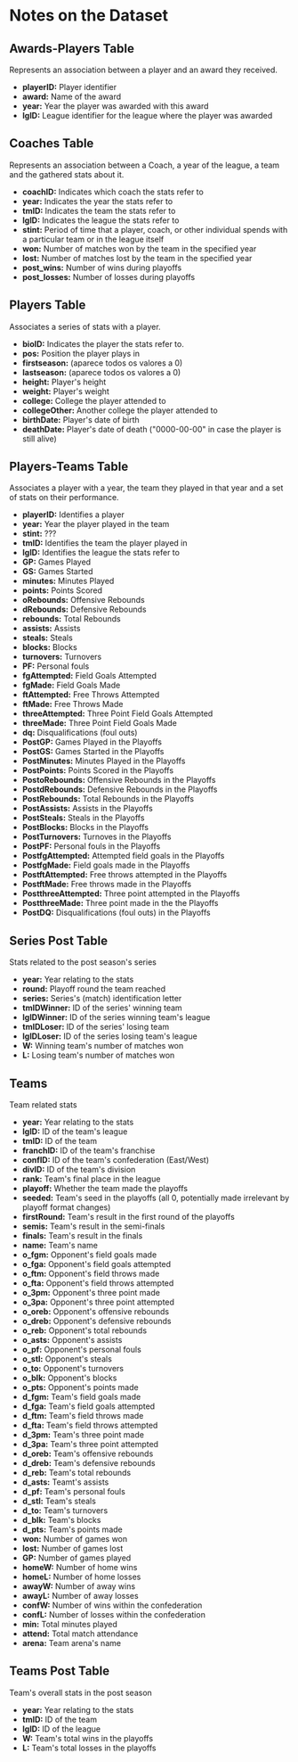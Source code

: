 # Notes on the Dataset

## Awards-Players Table
Represents an association between a player and an award they received.
- **playerID:** Player identifier
- **award:** Name of the award
- **year:** Year the player was awarded with this award
- **lgID:** League identifier for the league where the player was awarded

## Coaches Table
Represents an association between a Coach, a year of the league, a team and the gathered stats about it.
- **coachID:** Indicates which coach the stats refer to
- **year:** Indicates the year the stats refer to
- **tmID:** Indicates the team the stats refer to
- **lgID:** Indicates the league the stats refer to
- **stint:** Period of time that a player, coach, or other individual spends with a particular team or in the league itself
- **won:** Number of matches won by the team in the specified year
- **lost:** Number of matches lost by the team in the specified year
- **post_wins:** Number of wins during playoffs
- **post_losses:** Number of losses during playoffs

## Players Table
Associates a series of stats with a player.
- **bioID:** Indicates the player the stats refer to.
- **pos:** Position the player plays in 
- **firstseason:** (aparece todos os valores a 0)
- **lastseason:** (aparece todos os valores a 0)
- **height:** Player's height
- **weight:** Player's weight
- **college:** College the player attended to
- **collegeOther:** Another college the player attended to
- **birthDate:** Player's date of birth
- **deathDate:** Player's date of death ("0000-00-00" in case the player is still alive)

## Players-Teams Table
Associates a player with a year, the team they played in that year and a set of stats on their performance.
- **playerID:** Identifies a player
- **year:** Year the player played in the team
- **stint:** ???
- **tmID:** Identifies the team the player played in
- **lgID:** Identifies the league the stats refer to
- **GP:** Games Played
- **GS:** Games Started
- **minutes:** Minutes Played
- **points:** Points Scored 
- **oRebounds:** Offensive Rebounds
- **dRebounds:** Defensive Rebounds
- **rebounds:** Total Rebounds
- **assists:** Assists
- **steals:** Steals
- **blocks:** Blocks
- **turnovers:** Turnovers
- **PF:** Personal fouls
- **fgAttempted:** Field Goals Attempted
- **fgMade:** Field Goals Made
- **ftAttempted:** Free Throws Attempted
- **ftMade:** Free Throws Made
- **threeAttempted:** Three Point Field Goals Attempted
- **threeMade:** Three Point Field Goals Made
- **dq:** Disqualifications (foul outs)
- **PostGP:** Games Played in the Playoffs
- **PostGS:** Games Started in the Playoffs
- **PostMinutes:** Minutes Played in the Playoffs
- **PostPoints:** Points Scored in the Playoffs
- **PostoRebounds:** Offensive Rebounds in the Playoffs
- **PostdRebounds:** Defensive Rebounds in the Playoffs
- **PostRebounds:** Total Rebounds in the Playoffs
- **PostAssists:** Assists in the Playoffs
- **PostSteals:** Steals in the Playoffs
- **PostBlocks:** Blocks in the Playoffs
- **PostTurnovers:** Turnoves in the Playoffs
- **PostPF:** Personal fouls in the Playoffs
- **PostfgAttempted:** Attempted field goals in the Playoffs
- **PostfgMade:** Field goals made in the Playoffs
- **PostftAttempted:** Free throws attempted in the Playoffs
- **PostftMade:** Free throws made in the Playoffs
- **PostthreeAttempted:** Three point attempted in the Playoffs
- **PostthreeMade:** Three point made in the the Playoffs
- **PostDQ:** Disqualifications (foul outs) in the Playoffs

## Series Post Table
Stats related to the post season's series
- **year:** Year relating to the stats
- **round:** Playoff round the team reached
- **series:** Series's (match) identification letter
- **tmIDWinner:** ID of the series' winning team
- **lgIDWinner:** ID of the series winning team's league
- **tmIDLoser:** ID of the series' losing team
- **lgIDLoser:** ID of the series losing team's league
- **W:** Winning team's number of matches won
- **L:** Losing team's number of matches won

## Teams
Team related stats
- **year:** Year relating to the stats
- **lgID:** ID of the team's league
- **tmID:** ID of the team
- **franchID:** ID of the team's franchise
- **confID:** ID of the team's confederation (East/West)
- **divID:** ID of the team's division
- **rank:** Team's final place in the league
- **playoff:** Whether the team made the playoffs
- **seeded:** Team's seed in the playoffs (all 0, potentially made irrelevant by playoff format changes)
- **firstRound:** Team's result in the first round of the playoffs
- **semis:** Team's result in the semi-finals
- **finals:** Team's result in the finals
- **name:** Team's name
- **o_fgm:** Opponent's field goals made
- **o_fga:** Opponent's field goals attempted
- **o_ftm:** Opponent's field throws made
- **o_fta:** Opponent's field throws attempted
- **o_3pm:** Opponent's three point made
- **o_3pa:** Opponent's three point attempted
- **o_oreb:** Opponent's offensive rebounds
- **o_dreb:** Opponent's defensive rebounds
- **o_reb:** Opponent's total rebounds
- **o_asts:** Opponent's assists
- **o_pf:** Opponent's personal fouls
- **o_stl:** Opponent's steals
- **o_to:** Opponent's turnovers
- **o_blk:** Opponent's blocks
- **o_pts:** Opponent's points made
- **d_fgm:** Team's field goals made
- **d_fga:** Team's field goals attempted
- **d_ftm:** Team's field throws made
- **d_fta:** Team's field throws attempted
- **d_3pm:** Team's three point made
- **d_3pa:** Team's three point attempted
- **d_oreb:** Team's offensive rebounds
- **d_dreb:** Team's defensive rebounds
- **d_reb:** Team's total rebounds
- **d_asts:** Teamt's assists
- **d_pf:** Team's personal fouls
- **d_stl:** Team's steals
- **d_to:** Team's turnovers
- **d_blk:** Team's blocks
- **d_pts:** Team's points made
- **won:** Number of games won
- **lost:** Number of games lost
- **GP:** Number of games played
- **homeW:** Number of home wins
- **homeL:** Number of home losses
- **awayW:** Number of away wins
- **awayL:** Number of away losses
- **confW:** Number of wins within the confederation
- **confL:** Number of losses within the confederation
- **min:** Total minutes played
- **attend:** Total match attendance
- **arena:** Team arena's name

## Teams Post Table
Team's overall stats in the post season
- **year:** Year relating to the stats
- **tmID:** ID of the team
- **lgID:** ID of the league
- **W:** Team's total wins in the playoffs
- **L:** Team's total losses in the playoffs